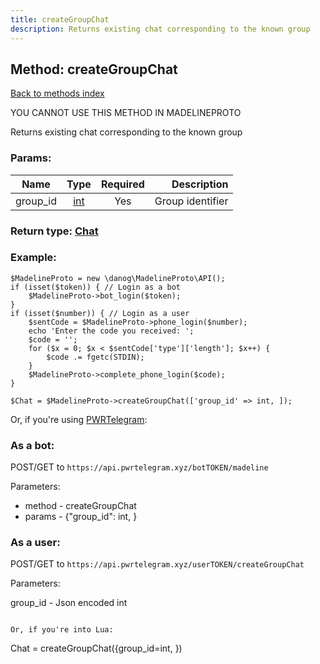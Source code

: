 ```yaml
---
title: createGroupChat
description: Returns existing chat corresponding to the known group
---
```

## Method: createGroupChat  
[Back to methods index](index.md)


YOU CANNOT USE THIS METHOD IN MADELINEPROTO


Returns existing chat corresponding to the known group

### Params:

| Name     |    Type       | Required | Description |
|----------|:-------------:|:--------:|------------:|
|group\_id|[int](../types/int.md) | Yes|Group identifier|


### Return type: [Chat](../types/Chat.md)

### Example:


```
$MadelineProto = new \danog\MadelineProto\API();
if (isset($token)) { // Login as a bot
    $MadelineProto->bot_login($token);
}
if (isset($number)) { // Login as a user
    $sentCode = $MadelineProto->phone_login($number);
    echo 'Enter the code you received: ';
    $code = '';
    for ($x = 0; $x < $sentCode['type']['length']; $x++) {
        $code .= fgetc(STDIN);
    }
    $MadelineProto->complete_phone_login($code);
}

$Chat = $MadelineProto->createGroupChat(['group_id' => int, ]);
```

Or, if you're using [PWRTelegram](https://pwrtelegram.xyz):

### As a bot:

POST/GET to `https://api.pwrtelegram.xyz/botTOKEN/madeline`

Parameters:

* method - createGroupChat
* params - {"group_id": int, }



### As a user:

POST/GET to `https://api.pwrtelegram.xyz/userTOKEN/createGroupChat`

Parameters:

group_id - Json encoded int


```

Or, if you're into Lua:

```
Chat = createGroupChat({group_id=int, })
```

